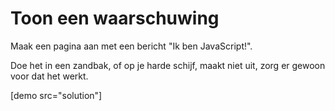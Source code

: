 # Toon een waarschuwing

Maak een pagina aan met een bericht "Ik ben JavaScript!".

Doe het in een zandbak, of op je harde schijf, maakt niet uit, zorg er gewoon voor dat het werkt.

[demo src="solution"]

